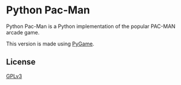 # **Python Pac-Man**

Python Pac-Man is a Python implementation of the popular PAC-MAN arcade game.

This version is made using [PyGame][1].

## __License__

[GPLv3][2]

  [1]: https://www.pygame.org/
  [2]: LICENSE.txt